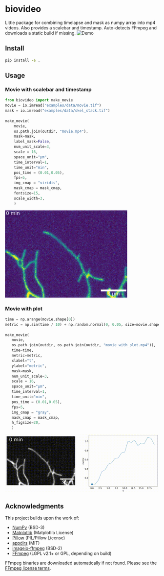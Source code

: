 # biovideo
Little package for combining timelapse and mask as numpy array into mp4 videos. Also provides a scalebar and timestamp. Auto-detects FFmpeg and downloads a static build if missing.
![Demo](examples/generated_movies/movie.gif.gif)
## Install
```bash
pip install -e .
```

## Usage
### Movie with scalebar and timestamp
```python
from biovideo import make_movie
movie = io.imread("examples/data/movie.tif")
mask = io.imread("examples/data/skel_stack.tif")

make_movie(
    movie, 
    os.path.join(outdir, "movie.mp4"),
    mask=mask, 
    label_mask=False, 
    num_unit_scale=3,
    scale = 16,
    space_unit="µm",
    time_interval=1,
    time_unit="min",
    pos_time = (0.01,0.05),
    fps=5,
    img_cmap = "viridis",
    mask_cmap = mask_cmap,
    fontsize=15,
    scale_width=3,
    )
```
![movie](examples/generated_movies/movie.gif)

### Movie with plot
 ```python
time = np.arange(movie.shape[0])
metric = np.sin(time / 10) + np.random.normal(0, 0.05, size=movie.shape[0])

make_movie(
    movie, 
    os.path.join(outdir, os.path.join(outdir, "movie_with_plot.mp4")),
    time=time,
    metric=metric, 
    xlabel="t", 
    ylabel="metric",
    mask=mask,  
    num_unit_scale=3,
    scale = 16,
    space_unit="µm",
    time_interval=1,
    time_unit="min",
    pos_time = (0.01,0.05),
    fps=5,
    img_cmap = "gray",
    mask_cmap = mask_cmap,
    h_figsize=20,
    )
 ```
 ![movie](examples/generated_movies/movie_with_plot.gif)
## Acknowledgments
This project builds upon the work of:

- [NumPy](https://numpy.org/) (BSD-3)
- [Matplotlib](https://matplotlib.org/) (Matplotlib License)
- [Pillow](https://python-pillow.org/) (PIL/Pillow License)
- [appdirs](https://github.com/ActiveState/appdirs) (MIT)
- [imageio-ffmpeg](https://github.com/imageio/imageio-ffmpeg) (BSD-2)
- [FFmpeg](https://ffmpeg.org/) (LGPL v2.1+ or GPL, depending on build)

FFmpeg binaries are downloaded automatically if not found. Please see the [FFmpeg license terms](https://ffmpeg.org/legal.html).

<!--## Cite this work
```bibtex
@software{Perrin_shrugnet_2025,
author = {Perrin, Marc-Eric},
license = {MIT},
month = sep,
title = {{shrugnet}},
url = {https://github.com/MarcEricP/shrugnet},
version = {0.1.0},
year = {2025}
}
```-->